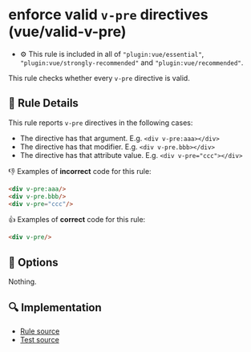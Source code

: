 # enforce valid `v-pre` directives (vue/valid-v-pre)

- :gear: This rule is included in all of `"plugin:vue/essential"`, `"plugin:vue/strongly-recommended"` and `"plugin:vue/recommended"`.

This rule checks whether every `v-pre` directive is valid.

## :book: Rule Details

This rule reports `v-pre` directives in the following cases:

- The directive has that argument. E.g. `<div v-pre:aaa></div>`
- The directive has that modifier. E.g. `<div v-pre.bbb></div>`
- The directive has that attribute value. E.g. `<div v-pre="ccc"></div>`

:-1: Examples of **incorrect** code for this rule:

```html
<div v-pre:aaa/>
<div v-pre.bbb/>
<div v-pre="ccc"/>
```

:+1: Examples of **correct** code for this rule:

```html
<div v-pre/>
```

## :wrench: Options

Nothing.

## :mag: Implementation

- [Rule source](https://github.com/vuejs/eslint-plugin-vue/blob/master/lib/rules/valid-v-pre.js)
- [Test source](https://github.com/vuejs/eslint-plugin-vue/blob/master/tests/lib/rules/valid-v-pre.js)
